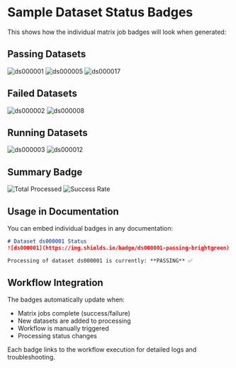 # Sample Dataset Status Badges

This shows how the individual matrix job badges will look when generated:

## Passing Datasets
![ds000001](https://img.shields.io/badge/ds000001-passing-brightgreen) ![ds000005](https://img.shields.io/badge/ds000005-passing-brightgreen) ![ds000017](https://img.shields.io/badge/ds000017-passing-brightgreen) 

## Failed Datasets  
![ds000002](https://img.shields.io/badge/ds000002-failing-red) ![ds000008](https://img.shields.io/badge/ds000008-failing-red)

## Running Datasets
![ds000003](https://img.shields.io/badge/ds000003-running-blue) ![ds000012](https://img.shields.io/badge/ds000012-running-blue)

## Summary Badge
![Total Processed](https://img.shields.io/badge/total_processed-7-blue) ![Success Rate](https://img.shields.io/badge/success_rate-43%25-orange)

## Usage in Documentation

You can embed individual badges in any documentation:

```markdown
# Dataset ds000001 Status
![ds000001](https://img.shields.io/badge/ds000001-passing-brightgreen)

Processing of dataset ds000001 is currently: **PASSING** ✅
```

## Workflow Integration

The badges automatically update when:
- Matrix jobs complete (success/failure)
- New datasets are added to processing
- Workflow is manually triggered
- Processing status changes

Each badge links to the workflow execution for detailed logs and troubleshooting.
